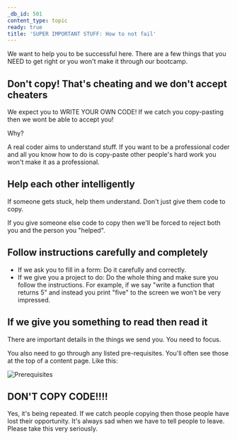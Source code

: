 ```yaml
---
_db_id: 501
content_type: topic
ready: true
title: 'SUPER IMPORTANT STUFF: How to not fail'
---
```


We want to help you to be successful here. There are a few things that you NEED to get right or you won't make it through our bootcamp.

## Don't copy! That's cheating and we don't accept cheaters

We expect you to WRITE YOUR OWN CODE! If we catch you copy-pasting then we wont be able to accept you!

Why?

A real coder aims to understand stuff. If you want to be a professional coder and all you know how to do is copy-paste other people's hard work you won't make it as a professional.

## Help each other intelligently

If someone gets stuck, help them understand. Don't just give them code to copy.

If you give someone else code to copy then we'll be forced to reject both you and the person you "helped".

## Follow instructions carefully and completely

- If we ask you to fill in a form: Do it carefully and correctly.
- If we give you a project to do: Do the whole thing and make sure you follow the instructions. For example, if we say "write a function that returns 5" and instead you print "five" to the screen we won't be very impressed.

## If we give you something to read then read it

There are important details in the things we send you. You need to focus.

You also need to go through any listed pre-requisites. You'll often see those at the top of a content page. Like this:

![Prerequisites](prereq.png)

## DON'T COPY CODE!!!!

Yes, it's being repeated. If we catch people copying then those people have lost their opportunity. It's always sad when we have to tell people to leave. Please take this very seriously.
